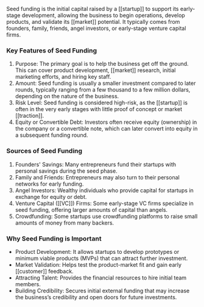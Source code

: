Seed funding is the initial capital raised by a [[startup]] to support its early-stage development, allowing the business to begin operations, develop products, and validate its [[market]] potential. It typically comes from founders, family, friends, angel investors, or early-stage venture capital firms.
### Key Features of Seed Funding
1. Purpose: The primary goal is to help the business get off the ground. This can cover product development, [[market]] research, initial marketing efforts, and hiring key staff.
2. Amount: Seed funding is usually a smaller investment compared to later rounds, typically ranging from a few thousand to a few million dollars, depending on the nature of the business.
3. Risk Level: Seed funding is considered high-risk, as the [[startup]] is often in the very early stages with little proof of concept or market [[traction]].
4. Equity or Convertible Debt: Investors often receive equity (ownership) in the company or a convertible note, which can later convert into equity in a subsequent funding round.
### Sources of Seed Funding
1. Founders' Savings: Many entrepreneurs fund their startups with personal savings during the seed phase.
2. Family and Friends: Entrepreneurs may also turn to their personal networks for early funding.
3. Angel Investors: Wealthy individuals who provide capital for startups in exchange for equity or debt.
4. Venture Capital ([[VC]]) Firms: Some early-stage VC firms specialize in seed funding, offering larger amounts of capital than angels.
5. Crowdfunding: Some startups use crowdfunding platforms to raise small amounts of money from many backers.

### Why Seed Funding is Important
- Product Development: It allows startups to develop prototypes or minimum viable products (MVPs) that can attract further investment.
- Market Validation: Helps test the product-market fit and gain early [[customer]] feedback.
- Attracting Talent: Provides the financial resources to hire initial team members.
- Building Credibility: Secures initial external funding that may increase the business’s credibility and open doors for future investments.